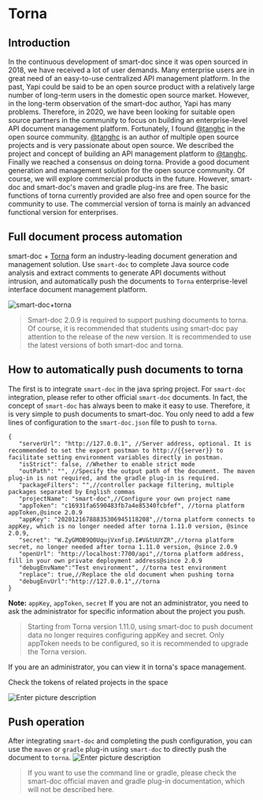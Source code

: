# Torna


## Introduction
In the continuous development of smart-doc since it was open sourced in 2018, we have received a lot of user demands.
Many enterprise users are in great need of an easy-to-use centralized API management platform. In the past, Yapi could be said to be an open source product with a relatively large number of long-term users in the domestic open source market. However, in the long-term observation of the smart-doc author, Yapi has many problems. Therefore, in 2020, we have been looking for suitable open source partners in the community to focus on building an enterprise-level API document management platform. Fortunately, I found [@tanghc](https://gitee.com/durcframework) in the open source community.
[@tanghc](https://gitee.com/durcframework) is an author of multiple open source projects and is very passionate about open source. We described the project and concept of building an API management platform to [@tanghc](https://gitee.com/durcframework). Finally we reached a consensus on doing torna. Provide a good document generation and management solution for the open source community. Of course, we will explore commercial products in the future.
However, smart-doc and smart-doc's maven and gradle plug-ins are free. The basic functions of torna currently provided are also free and open source for the community to use. The commercial version of torna is mainly an advanced functional version for enterprises.

## Full document process automation
smart-doc + [Torna](http://torna.cn) form an industry-leading document generation and management solution. Use `smart-doc` to complete Java source code analysis and extract comments to generate API documents without intrusion, and automatically push the documents to `Torna` enterprise-level interface document management platform.

![smart-doc+torna](/assets/_images/smart-to-torna.png)

>Smart-doc 2.0.9 is required to support pushing documents to torna. Of course, it is recommended that students using smart-doc pay attention to the release of the new version. It is recommended to use the latest versions of both smart-doc and torna.
## How to automatically push documents to torna
The first is to integrate `smart-doc` in the java spring project. For `smart-doc` integration, please refer to other official `smart-doc` documents. In fact, the concept of `smart-doc` has always been to make it easy to use. Therefore, it is very simple to push documents to smart-doc. You only need to add a few lines of configuration to the `smart-doc.json` file to push to `torna`.

```
{
   "serverUrl": "http://127.0.0.1", //Server address, optional. It is recommended to set the export postman to http://{{server}} to facilitate setting environment variables directly in postman.
   "isStrict": false, //Whether to enable strict mode
   "outPath": "", //Specify the output path of the document. The maven plug-in is not required, and the gradle plug-in is required.
   "packageFilters": "",//controller package filtering, multiple packages separated by English commas
   "projectName": "smart-doc",//Configure your own project name
   "appToken": "c16931fa6590483fb7a4e85340fcbfef", //torna platform appToken,@since 2.0.9
   "appKey": "20201216788835306945118208",//torna platform connects to appKey, which is no longer needed after torna 1.11.0 version, @since 2.0.9,
   "secret": "W.ZyGMOB9Q0UqujVxnfi@.I#V&tUUYZR",//torna platform secret, no longer needed after torna 1.11.0 version, @since 2.0.9
   "openUrl": "http://localhost:7700/api",//torna platform address, fill in your own private deployment address@since 2.0.9
   "debugEnvName":"Test environment", //torna test environment
   "replace": true,//Replace the old document when pushing torna
   "debugEnvUrl":"http://127.0.0.1",//torna
}
```

**Note:** `appKey`, `appToken`, `secret` If you are not an administrator, you need to ask the administrator for specific information about the project you push.

> Starting from Torna version 1.11.0, using smart-doc to push document data no longer requires configuring appKey and secret.
Only appToken needs to be configured, so it is recommended to upgrade the Torna version.

If you are an administrator, you can view it in torna's space management.

Check the tokens of related projects in the space

![Enter picture description](/assets/_images/224356_2bc8c3b7_144669.png)

## Push operation
After integrating `smart-doc` and completing the push configuration, you can use the `maven` or `gradle` plug-in using `smart-doc` to directly push the document to `torna`.
![Enter picture description](/assets/_images/224947_853e59e3_144669.png)
> If you want to use the command line or gradle, please check the smart-doc official maven and gradle plug-in documentation, which will not be described here.